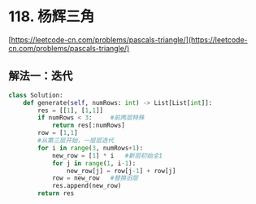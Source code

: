 # 118. 杨辉三角

[https://leetcode-cn.com/problems/pascals-triangle/](https://leetcode-cn.com/problems/pascals-triangle/)

## 解法一：迭代

```python
class Solution:
    def generate(self, numRows: int) -> List[List[int]]:
        res = [[1], [1,1]]
        if numRows < 3:     #前两层特殊
            return res[:numRows]
        row = [1,1]
        #从第三层开始，一层层迭代
        for i in range(3, numRows+1):
            new_row = [1] * i   #新层初始全1
            for j in range(1, i-1):
                new_row[j] = row[j-1] + row[j]
            row = new_row   #替换旧层
            res.append(new_row)
        return res
```

